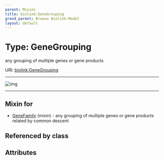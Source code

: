 ```yaml
---
parent: Mixins
title: biolink:GeneGrouping
grand_parent: Browse Biolink-Model
layout: default
---
```


# Type: GeneGrouping


any grouping of multiple genes or gene products

URI: [biolink:GeneGrouping](https://w3id.org/biolink/vocab/GeneGrouping)


---

![img](http://yuml.me/diagram/nofunky;dir:TB/class/\[GeneFamily]uses%20-.->\[GeneGrouping])

---


## Mixin for

 * [GeneFamily](GeneFamily.md) (mixin)  - any grouping of multiple genes or gene products related by common descent

## Referenced by class


## Attributes

